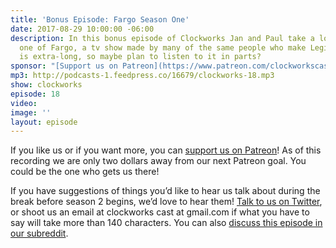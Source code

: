 ```yaml
---
title: 'Bonus Episode: Fargo Season One'
date: 2017-08-29 10:00:00 -06:00
description: In this bonus episode of Clockworks Jan and Paul take a look at season
  one of Fargo, a tv show made by many of the same people who make Legion. This episode
  is extra-long, so maybe plan to listen to it in parts?
sponsor: "[Support us on Patreon](https://www.patreon.com/clockworkscast)"
mp3: http://podcasts-1.feedpress.co/16679/clockworks-18.mp3
show: clockworks
episode: 18
video: 
image: ''
layout: episode
---
```


If you like us or if you want more, you can [support us on Patreon](https://www.patreon.com/clockworkscast)! As of this recording we are only two dollars away from our next Patreon goal. You could be the one who gets us there!

If you have suggestions of things you’d like to hear us talk about during the break before season 2 begins, we’d love to hear them! [Talk to us on Twitter](http://www.twitter.com/clockworkscast), or shoot us an email at clockworks cast at gmail.com if what you have to say will take more than 140 characters. You can also [discuss this episode in our subreddit](https://www.reddit.com/r/Goodstuff_fm/comments/6sf04g/clockworks_17_whats_up_next_for_clockworks/).
